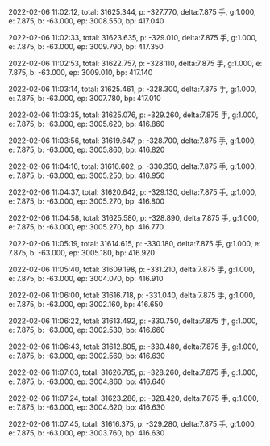 2022-02-06 11:02:12, total: 31625.344, p: -327.770, delta:7.875 手, g:1.000, e: 7.875, b: -63.000, ep: 3008.550, bp: 417.040

2022-02-06 11:02:33, total: 31623.635, p: -329.010, delta:7.875 手, g:1.000, e: 7.875, b: -63.000, ep: 3009.790, bp: 417.350

2022-02-06 11:02:53, total: 31622.757, p: -328.110, delta:7.875 手, g:1.000, e: 7.875, b: -63.000, ep: 3009.010, bp: 417.140

2022-02-06 11:03:14, total: 31625.461, p: -328.300, delta:7.875 手, g:1.000, e: 7.875, b: -63.000, ep: 3007.780, bp: 417.010

2022-02-06 11:03:35, total: 31625.076, p: -329.260, delta:7.875 手, g:1.000, e: 7.875, b: -63.000, ep: 3005.620, bp: 416.860

2022-02-06 11:03:56, total: 31619.647, p: -328.700, delta:7.875 手, g:1.000, e: 7.875, b: -63.000, ep: 3005.860, bp: 416.820

2022-02-06 11:04:16, total: 31616.602, p: -330.350, delta:7.875 手, g:1.000, e: 7.875, b: -63.000, ep: 3005.250, bp: 416.950

2022-02-06 11:04:37, total: 31620.642, p: -329.130, delta:7.875 手, g:1.000, e: 7.875, b: -63.000, ep: 3005.270, bp: 416.800

2022-02-06 11:04:58, total: 31625.580, p: -328.890, delta:7.875 手, g:1.000, e: 7.875, b: -63.000, ep: 3005.270, bp: 416.770

2022-02-06 11:05:19, total: 31614.615, p: -330.180, delta:7.875 手, g:1.000, e: 7.875, b: -63.000, ep: 3005.180, bp: 416.920

2022-02-06 11:05:40, total: 31609.198, p: -331.210, delta:7.875 手, g:1.000, e: 7.875, b: -63.000, ep: 3004.070, bp: 416.910

2022-02-06 11:06:00, total: 31616.718, p: -331.040, delta:7.875 手, g:1.000, e: 7.875, b: -63.000, ep: 3002.160, bp: 416.650

2022-02-06 11:06:22, total: 31613.492, p: -330.750, delta:7.875 手, g:1.000, e: 7.875, b: -63.000, ep: 3002.530, bp: 416.660

2022-02-06 11:06:43, total: 31612.805, p: -330.480, delta:7.875 手, g:1.000, e: 7.875, b: -63.000, ep: 3002.560, bp: 416.630

2022-02-06 11:07:03, total: 31626.785, p: -328.260, delta:7.875 手, g:1.000, e: 7.875, b: -63.000, ep: 3004.860, bp: 416.640

2022-02-06 11:07:24, total: 31623.286, p: -328.420, delta:7.875 手, g:1.000, e: 7.875, b: -63.000, ep: 3004.620, bp: 416.630

2022-02-06 11:07:45, total: 31616.375, p: -329.280, delta:7.875 手, g:1.000, e: 7.875, b: -63.000, ep: 3003.760, bp: 416.630